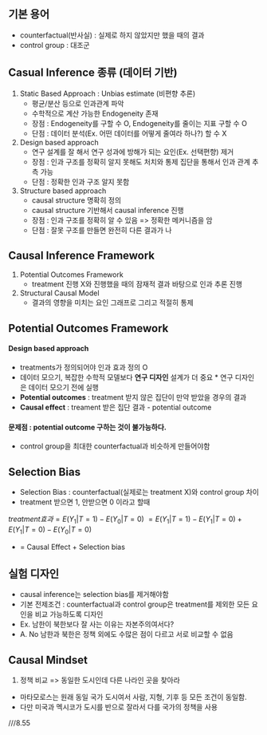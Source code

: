 ## 기본 용어
* counterfactual(반사실) : 실제로 하지 않았지만 했을 때의 결과
* control group : 대조군

## Casual Inference 종류 (데이터 기반)

1. Static Based Approach : Unbias estimate (비편향 추론)
    * 평균/분산 등으로 인과관계 파악
    * 수학적으로 계산 가능한 Endogeneity 존재
    * 장점 : Endogeneity를 구할 수 O, Endogeneity를 줄이는 지표 구할 수 O
    * 단점 : 데이터 분석(Ex. 어떤 데이터를 어떻게 줄여라 하나?) 할 수 X
2. Design based approach
    * 연구 설계를 잘 해서 연구 성과에 방해가 되는 요인(Ex. 선택편향) 제거
    * 장점 : 인과 구조를 정확히 알지 못해도 처치와 통제 집단을 통해서 인과 관계 추측 가능
    * 단점 : 정확한 인과 구조 알지 못함
3. Structure based approach
    * causal structure 명확히 정의
    * causal structure 기반해서 causal inference 진행
    * 장점 : 인과 구조를 정확히 알 수 있음 => 정확한 메커니즘을 암
    * 단점 : 잘못 구조를 만들면 완전히 다른 결과가 나

  
## Causal Inference Framework
1. Potential Outcomes Framework
    * treatment 진행 X와 진행했을 때의 잠재적 결과 바탕으로 인과 추론 진행
2. Structural Causal Model
     * 결과의 영향을 미치는 요인 그래프로 그리고 적절히 통제


## Potential Outcomes Framework
#### Design based approach
* treatments가 정의되어야 인과 효과 정의 O
* 데이터 모으기, 복잡한 수학적 모델보다 **연구 디자인** 설계가 더 중요
      *  연구 디자인은 데이터 모으기 전에 실행
* **Potential outcomes** : treatment 받지 않은 집단이 만약 받았을 경우의 결과
* **Causal effect** : treament 받은 집단 결과 - potential outcome

#### 문제점 : potential outcome 구하는 것이 불가능하다.
* control group을 최대한 counterfactual과 비슷하게 만들어야함

## Selection Bias
* Selection Bias : counterfactual(실제로는 treatment X)와 control group 차이
* treatment 받으면 1, 안받으면 0 이라고 할때

$treatment 효과 = E(Y_1|T=1) - E(Y_0|T=0)$
$=E(Y_1|T=1)-E(Y_1|T=0)+E(Y_1|T=0)-E(Y_0|T=0)$
* = Causal Effect + Selection bias 

## 실험 디자인
* causal inference는 selection bias를 제거해야함
* 기본 전제조건 : counterfactual과 control group은 treatment를 제외한 모든 요인을 비교 가능하도록 디자인
* Ex. 남한이 북한보다 잘 사는 이유는 자본주의여서다?
* A. No 남한과 북한은 정책 외에도 수많은 점이 다르고 서로 비교할 수 없음
  
## Causal Mindset
1. 정책 비교 => 동일한 도시인데 다른 나라인 곳을 찾아라
* 마타모로스는 원래 동일 국가 도시여서 사람, 지형, 기후 등 모든 조건이 동일함.
* 다만 미국과 멕시코가 도시를 반으로 잘라서 다를 국가의 정책을 사용

///8.55










